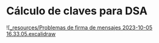 # Cálculo de claves para DSA
![[_resources/Problemas de firma de mensajes 2023-10-05 16.33.05.excalidraw](_resources/Problemas%20de%20firma%20de%20mensajes%202023-10-05%2016.33.05.excalidraw.md)
